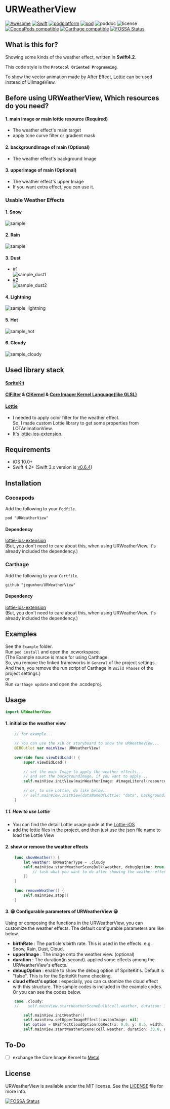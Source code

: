 # URWeatherView
[![Awesome](https://cdn.rawgit.com/sindresorhus/awesome/d7305f38d29fed78fa85652e3a63e154dd8e8829/media/badge.svg)](https://github.com/sindresorhus/awesome) [![Swift](https://img.shields.io/badge/Swift-4.2%2B-orange.svg)](https://swift.org) [![podplatform](https://cocoapod-badges.herokuapp.com/p/URWeatherView/badge.png)](https://cocoapod-badges.herokuapp.com/p/URWeatherView/badge.png) [![pod](https://cocoapod-badges.herokuapp.com/v/URWeatherView/badge.png)](https://cocoapods.org/pods/URWeatherView) ![poddoc](https://img.shields.io/cocoapods/metrics/doc-percent/URWeatherView.svg) ![license](https://cocoapod-badges.herokuapp.com/l/URWeatherView/badge.png) [![CocoaPods compatible](https://img.shields.io/badge/CocoaPods-compatible-4BC51D.svg?style=flat)](https://github.com/CocoaPods/CocoaPods) [![Carthage compatible](https://img.shields.io/badge/Carthage-compatible-4BC51D.svg?style=flat)](https://github.com/Carthage/Carthage) [![FOSSA Status](https://app.fossa.io/api/projects/git%2Bgithub.com%2Fjegumhon%2FURWeatherView.svg?type=shield)](https://app.fossa.io/projects/git%2Bgithub.com%2Fjegumhon%2FURWeatherView?ref=badge_shield)
<!-- ![travis](https://travis-ci.org/jegumhon/URWeatherView.svg?branch=master) [![codecov](https://codecov.io/gh/jegumhon/URWeatherView/branch/master/graph/badge.svg)](https://codecov.io/gh/jegumhon/URWeatherView) -->

## What is this for?
Showing some kinds of the weather effect, written in **Swift4.2**.  

This code style is the **`Protocol Oriented Programming`**.

To show the vector animation made by After Effect, [Lottie](http://airbnb.design/lottie/) can be used instead of UIImageView.

## Before using URWeatherView, Which resources do you need?
#### 1. main image or main lottie resource (Required)
 - The weather effect's main target
 - apply tone curve filter or gradient mask
#### 2. backgroundImage of main (Optional)
 - The weather effect's background Image
#### 3. upperImage of main (Optional)
 - The weather effect's upper Image
 - If you want extra effect, you can use it.

### Usable Weather Effects

#### 1. Snow
![sample](https://github.com/jegumhon/URWeatherView/blob/master/Artwork/URWeather_snow.gif?raw=true)

#### 2. Rain
![sample](https://github.com/jegumhon/URWeatherView/blob/master/Artwork/URWeather_rain.gif?raw=true)

#### 3. Dust
  * #1  
![sample_dust1](https://github.com/jegumhon/URWeatherView/blob/master/Artwork/URWeather_dust1.gif?raw=true)
  * #2  
![sample_dust2](https://github.com/jegumhon/URWeatherView/blob/master/Artwork/URWeather_dust2.gif?raw=true)

#### 4. Lightning
![sample_lightning](https://github.com/jegumhon/URWeatherView/blob/master/Artwork/URWeather_lightning.gif?raw=true)

#### 5. Hot
![sample_hot](https://github.com/jegumhon/URWeatherView/blob/master/Artwork/URWeather_hot_with_wavewarp.gif?raw=true)

#### 6. Cloudy
![sample_cloudy](https://github.com/jegumhon/URWeatherView/blob/master/Artwork/URWeather_cloudy.gif?raw=true)

## Used library stack
#### [SpriteKit](https://developer.apple.com/spritekit/)  
#### [CIFilter](https://github.com/airbnb/lottie-ios) &  [CIKernel](https://developer.apple.com/documentation/coreimage/cikernel) & [Core Imager Kernel Language(like GLSL)](https://developer.apple.com/library/content/documentation/GraphicsImaging/Reference/CIKernelLangRef/ci_gslang_ext.html)  
#### [Lottie](https://github.com/airbnb/lottie-ios)  
  * I needed to apply color filter for the weather effect.  
    So, I made custom Lottie library to get some properties from LOTAnimationView.
  * It's [lottie-ios-extension](https://github.com/jegumhon/lottie-ios).

## Requirements

* iOS 10.0+
* Swift 4.2+ (Swift 3.x version is [v0.6.4](https://github.com/jegumhon/URWeatherView/tree/0.6.4))

## Installation

### Cocoapods

Add the following to your `Podfile`.

    pod "URWeatherView"
    
#### Dependency

[lottie-ios-extension](https://github.com/jegumhon/lottie-ios)  
(But, you don't need to care about this, when using URWeatherView. It's already included the dependency.)

### Carthage

Add the following to your `Cartfile`.

    github "jegumhon/URWeatherView"
    
#### Dependency

[lottie-ios-extension](https://github.com/jegumhon/lottie-ios)  
(But, you don't need to care about this, when using URWeatherView. It's already included the dependency.)

## Examples

See the `Example` folder.  
Run `pod install` and open the .xcworkspace.  
(The Example source is made for using Carthage.  
So, you remove the linked frameworks in `General` of the project settings.  
And then, you remove the run script of Carthage in `Build Phases` of the project settings.)  
or  
Run `carthage update` and open the .xcodeproj.

## Usage

```swift
import URWeatherView
```

#### 1. initialize the weather view
```swift
    // for example...
        
    // You can use the xib or storyboard to show the URWeatheView...
    @IBOutlet var mainView: URWeatherView!
    
    override func viewDidLoad() {
        super.viewDidLoad()
        
        // set the main Image to apply the weather effects...
        // and set the backgroundImage, if you want to apply...
        self.mainView.initView(mainWeatherImage: #imageLiteral(resourceName: "buildings"), backgroundImage: #imageLiteral(resourceName: "bluesky.en"))
        
        // or, to use Lottie, do like below..
        // self.mainView.initView(dataNameOfLottie: "data", backgroundImage: #imageLiteral(resourceName: "bluesky.en"))
    }
```

##### 1.1. How to use Lottie
* You can find the detail Lottie usage guide at the [Lottie-iOS](https://github.com/airbnb/lottie-ios)
* add the lottie files in the project, and then just use the json file name to load the Lottie View

#### 2. show or remove the weather effects
```swift
    func showWeather() {
        let weather: URWeatherType = .cloudy
        self.mainView.startWeatherSceneBulk(weather, debugOption: true, additionalTask: {
            // task what you want to do after showing the weather effect...
        })
    }
    
    func removeWeather() {
        self.mainView.stop()
    }
```

#### 3. 😀 Configurable parameters of URWeatherView 😀
Using or composing the functions in the URWeatherView, you can customize the weather effects.
The default configurable parameters are like below.
* **birthRate** : The particle's birth rate. This is used in the effects. e.g. Snow, Rain, Dust, Cloud.
* **upperImage** : The image onto the weather view. (optional)
* **duration** : The duration(in second). applied some effects among the URWeatherView's effects.
* **debugOption** : enable to show the debug option of SpriteKit's. Default is "false". This is for the SpriteKit frame checking.
* **cloud effect's option** : especially, you can customize the cloud effect with this structure. The sample codes is included in the example codes. Or you can see the codes below.
```swift
    case .cloudy:
    //    self.mainView.startWeatherSceneBulk(cell.weather, duration: 33.0, debugOption: self.segment.selectedSegmentIndex == 0)

        self.mainView.initWeather()
        self.mainView.setUpperImageEffect(customImage: nil)
        let option = UREffectCloudOption(CGRect(x: 0.0, y: 0.5, width: 1.0, height: 0.5), angleInDegree: 0.0, movingDuration: 33.0)
        self.mainView.startWeatherScene(cell.weather, duration: 33.0, userInfo: [URWeatherKeyCloudOption: option])
```

## To-Do

- [ ] exchange the Core Image Kernel to [Metal](https://developer.apple.com/metal/).

## License

URWeatherView is available under the MIT license. See the [LICENSE](LICENSE) file for more info.


[![FOSSA Status](https://app.fossa.io/api/projects/git%2Bgithub.com%2Fjegumhon%2FURWeatherView.svg?type=large)](https://app.fossa.io/projects/git%2Bgithub.com%2Fjegumhon%2FURWeatherView?ref=badge_large)

